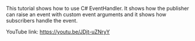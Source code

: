 This tutorial shows how to use C# EventHandler.  It shows how the publisher can raise an event with custom event arguments and it shows how subscribers handle the event.

YouTube link: https://youtu.be/JDjt-uZNryY
